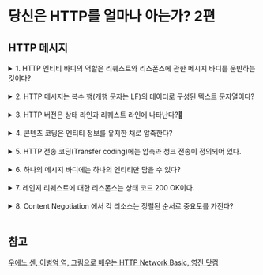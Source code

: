 # 당신은 HTTP를 얼마나 아는가? 2편

## HTTP 메시지
<details>
<summary>1. HTTP 엔티티 바디의 역할은 리퀘스트와 리스폰스에 관한 메시지 바디를 운반하는 것이다?</summary>
<div markdown="1">
<br>
땡때래땡!!! HTTP 메시지 바디의 역할은 리퀘스트와 리스폰스에 관한 엔티티 바디를 운반하는 일입니다.<br>
메시지 바디와 엔티티 바디의 차이는 뭘까요?<br>
메시지와 엔티티의 정의는 다음과 같습니다.<br><br>
메시지: HTTP 기본 단위로 8비트 시퀀스(Octet sequence)로 구성되어 전송됨<br>
엔티티: HTTP 리퀘스트와 리스폰스의 페이로드(부가물)로 전송되는 정보로 엔티티 헤어 필드와 엔티티 바디로 구성<br><br>
기본적으로 둘은 같지만 전송 코딩(압축, 청크 등)에 의해 엔티티 바디의 내용이 변화할 수 있기 때문에 메시지 바디와 차이가 생깁니다. 즉, 인코딩 된 메시지 바디를 디코딩할 경우 비로소 엔티티 바디인 것이죠.
</div>
 
<a href="https://www.w3.org/Protocols/rfc2616/rfc2616-sec7.html">W3.org</a>
</div>
</details>
<br>

<details>
<summary>2. HTTP 메시지는 복수 행(개행 문자는 LF)의 데이터로 구성된 텍스트 문자열이다?</summary>
<div markdown="1">
<br>
땡땡!!! HTTP 메시지의 개행 문자는 CRLF이죠!!! 그러면 LF와 CRLF의 차이는 무엇일까요?<br><br>
CR(Carriage return): 줄의 맨 앞으로 이동<br>
LF(Line Feed): 다음 줄로 이동<br>
<br>
추가로 HTTP의 메시지는 메시지 헤더와 메시지 바디로 구성되어 있고, 최초에 나타나는 개행 문자(CRLF)로 둘을 구분합니다. 
</div>
  
<br><div align="center">
<img src="https://img1.daumcdn.net/thumb/R800x0/?scode=mtistory2&fname=https%3A%2F%2Fblog.kakaocdn.net%2Fdn%2FcHwpM4%2FbtqFkTz9Em0%2FnaiYXozBGztYb2Ot6mxKE0%2Fimg.png" width="60%" height="60%">
  
<a href="https://img1.daumcdn.net/thumb/R800x0/?scode=mtistory2&fname=https%3A%2F%2Fblog.kakaocdn.net%2Fdn%2FcHwpM4%2FbtqFkTz9Em0%2FnaiYXozBGztYb2Ot6mxKE0%2Fimg.png">HTTP 메시지</a>
</div>
</details>
<br>

<details>
<summary>3. HTTP 버전은 상태 라인과 리퀘스트 라인에 나타난다?🤔</summary>
<div markdown="1">
<br>
맞습니다!!! HTTP 버전은 리퀘스트에서는 리퀘스트 라인에, 리스폰스에서는 상태 라인에 포함되죠!!!<br>
</div>
  
<br><div align="center">
<img src="https://img1.daumcdn.net/thumb/R800x0/?scode=mtistory2&fname=https%3A%2F%2Fblog.kakaocdn.net%2Fdn%2FcHwpM4%2FbtqFkTz9Em0%2FnaiYXozBGztYb2Ot6mxKE0%2Fimg.png" width="60%" height="60%">
  
<a href="https://img1.daumcdn.net/thumb/R800x0/?scode=mtistory2&fname=https%3A%2F%2Fblog.kakaocdn.net%2Fdn%2FcHwpM4%2FbtqFkTz9Em0%2FnaiYXozBGztYb2Ot6mxKE0%2Fimg.png">HTTP 메시지</a>
</div>
  
</details>
<br>

<details>
<summary>4. 콘텐츠 코딩은 엔티티 정보를 유지한 채로 압축한다?</summary>
<div markdown="1">
<br>
맞습니다!! 콘텐츠 코딩은 엔티티에 적용하는 인코딩을 가리키며 엔티티 정보를 유지한 채로 압축합니다.<br>
주요 콘텐츠 압축에는 다음과 같은 것이 있습니다.<br><br>
gzip(GNU zip)<br>
compress(UNIX의 표준 압축)<br>
deflate(zlib)<br>
identity(인코딩 없음)<br>
</div>

<br><div align="center">
<img src="https://www.oreilly.com/library/view/http-the-definitive/1565925092/httpatomoreillycomsourceoreillyimages97173.png" width="60%" height="60%">
  
<a href="https://www.oreilly.com/library/view/http-the-definitive/1565925092/httpatomoreillycomsourceoreillyimages97173.png">content coding</a>
</div>
</details>
<br>

<details>
<summary>5. HTTP 전송 코딩(Transfer coding)에는 압축과 청크 전송이 정의되어 있다.</summary>
<div markdown="1">
<br>
땡때래댕땡땡😭!!! HTTP/1.1에 의하면 전송 코딩(Transfer Codings)에는 청크 전송 코딩만 정의되어 있습니다. 이렇게 간단하기 때문에 널리 퍼질 수 있었던 거겠죠!!!<br>
<br>
청크 전송 코딩은 엔티티 바디를 분할하여 전송하는 기능입니다. 엔티티 바디를 청크(덩어리)로 분해하여 다음 청크 사이즈를 16진수로 사용해서 단락을 표시하고 엔티티 바디 끝에는 0(CRLF)를 기록해둡니다.<br><br>
이렇게 전송된 엔티티 바디는 수신한 클라이언트 측에서 원래의 엔티티 바디로 디코딩합니다. 
  </div>
  
<br><div align="center">
<img src="https://t1.daumcdn.net/cfile/tistory/23461B3D57DAB4D528" width="60%" height="60%">
  
<a href="https://t1.daumcdn.net/cfile/tistory/23461B3D57DAB4D528">청크 전송 코딩</a>
</div>
</details>
<br>

<details>
<summary>6. 하나의 메시지 바디에는 하나의 엔티티만 담을 수 있다?</summary>
<div markdown="1">
<br>
땡!!! HTTP의 멀티 파트는 하나의 메시지 바디 내부에 엔티티를 여러 개 포함시켜 보낼 수 있습니다. 멀티파트의 종류는 다음과 같습니다.<br><br>
- multipart/form-data: 파일 업로드에 사용
<br><div align="center">
<img src="https://t1.daumcdn.net/cfile/tistory/99CB68475B0E5F7D35" width="60%" height="60%">
  
<a href="https://t1.daumcdn.net/cfile/tistory/99CB68475B0E5F7D35">multipart/form-data</a>
</div><br>
  
- multipart/byteranges: 상태 코드 206(Partial Content) 리스폰스 메시지가 복수 범위의 내용을 포함할 때 사용<br><div align="center">
<img src="https://blog.kakaocdn.net/dn/blCcvs/btqE5eTqHgS/WYiTiXd9eazTVCc44VSK3k/img.png" width="60%" height="60%">
  
<a href="https://blog.kakaocdn.net/dn/blCcvs/btqE5eTqHgS/WYiTiXd9eazTVCc44VSK3k/img.png">multipart/byteranges</a>
</div><br>


  </div>
</details>
<br>

<details>
<summary>7. 레인지 리퀘스트에 대한 리스폰스는 상태 코드 200 OK이다.</summary>
<div markdown="1">
<br>
땡땡땡!!! 레인지 리퀘스트에 대한 리스폰스는 상태 코드 206 Partial Content죠🕺!!!<br> 또한, 복수 범위의 레인지 리퀘스트에 대한 리스폰스는 multipart/byteranges가 돌아옵니다.<br> 서버가 레인지 리퀘스트에 지원하지 않는 경우에는 상태 코드 200 OK로 완전한 엔티티가 되돌아옵니다. 
</div>
  
<br><div align="center">
<img src="https://flylib.com/books/1/2/1/html/2/151_files/image001.gif" width="60%" height="60%">
  
<a href="https://flylib.com/books/1/2/1/html/2/151_files/image001.gif">Range Request</a>
</div>
</details>
<br>

<details>
<summary>8. Content Negotiation 에서 각 리소스는 정렬된 순서로 중요도를 가진다?</summary>
<div markdown="1">
<br>
땡땡!!! 각 리소스의 순서는 상관이 없으며 q 값(Quality Value)d에 따른 중요도를 가집니다. q 값은 0 ~ 1의 범위를 가집니다. <br>
</div>
  
<br><div align="center">
<img src="https://images.slideplayer.com/15/4654401/slides/slide_13.jpg" width="60%" height="60%">
  
<a href="https://images.slideplayer.com/15/4654401/slides/slide_13.jpg">Quality values</a>
</div>
  
</details>
<br>

## 참고
[우에노 센, 이병억 역, 그림으로 배우는 HTTP Network Basic, 영진 닷컴](http://www.kyobobook.co.kr/product/detailViewKor.laf?mallGb=KOR&ejkGb=KOR&barcode=9788931447897)
